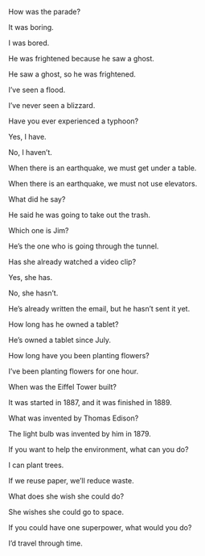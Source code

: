 How was the parade?

It was boring.

I was bored.

He was frightened because he saw a ghost.

He saw a ghost, so he was frightened.

I’ve seen a flood.

I’ve never seen a blizzard.

Have you ever experienced a typhoon?

Yes, I have.

No, I haven’t.

When there is an earthquake, we must get under a table.

When there is an earthquake, we must not use elevators.

What did he say?

He said he was going to take out the trash.

Which one is Jim?

He’s the one who is going through the tunnel.

Has she already watched a video clip?

Yes, she has.

No, she hasn’t.

He’s already written the email, but he hasn’t sent it yet.

How long has he owned a tablet?

He’s owned a tablet since July.

How long have you been planting flowers?

I’ve been planting flowers for one hour.

When was the Eiffel Tower built?

It was started in 1887, and it was finished in 1889.

What was invented by Thomas Edison?

The light bulb was invented by him in 1879.

If you want to help the environment, what can you do?

I can plant trees.

If we reuse paper, we’ll reduce waste.

What does she wish she could do?

She wishes she could go to space.

If you could have one superpower, what would you do?

I’d travel through time.